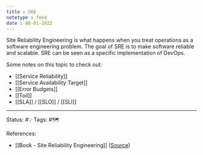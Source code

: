 ```yaml
---
title : SRE
notetype : feed
date : 08-01-2022
---
```


Site Reliability Engineering is what happens when you treat operations as a software engineering problem. The goal of SRE is to make software reliable and scalable. SRE can be seen as a specific implementation of DevOps.

Some notes on this topic to check out:
- [[Service Reliability]]
- [[Service Availability Target]]
- [[Error Budgets]]
- [[Toil]]
- [[SLA]] / [[SLO]] / [[SLI]]

-----

Status: #💡 
Tags: #🗺️ 

References:
- [[Book - Site Reliability Engineering]] ([Source](https://sre.google/sre-book/table-of-contents/))
